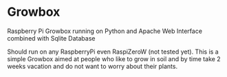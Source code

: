# Growbox
Raspberry Pi Growbox running on Python and Apache Web Interface combined with Sqlite Database

Should run on any RaspberryPi even RaspiZeroW (not tested yet). This is a simple Growbox aimed at people who like to grow in soil and by time take 2 weeks vacation and do not want to worry about their plants.
